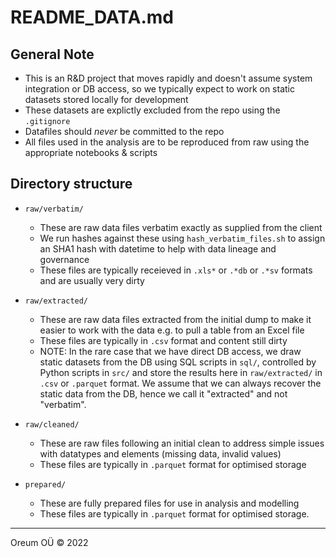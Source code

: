 # README_DATA.md

## General Note

+ This is an R&D project that moves rapidly and doesn't assume system
integration or DB access, so we typically expect to work on static datasets
stored locally for development
+ These datasets are explictly excluded from the repo using the `.gitignore`
+ Datafiles should _never_ be committed to the repo
+ All files used in the analysis are to be reproduced from raw using the
  appropriate notebooks & scripts
  
## Directory structure

+ `raw/verbatim/`
    + These are raw data files verbatim exactly as supplied from the client
    + We run hashes against these using `hash_verbatim_files.sh` to assign an
      SHA1 hash with datetime to help with data lineage and governance
    + These files are typically receieved in `.xls*` or `.*db` or `.*sv` formats
      and are usually very dirty

+ `raw/extracted/`
    + These are raw data files extracted from the initial dump to make it
      easier to work with the data e.g. to pull a table from an Excel file
    + These files are typically in `.csv` format and content still dirty
    + NOTE: In the rare case that we have direct DB access, we draw static
      datasets from the DB using SQL scripts in `sql/`, controlled by Python
      scripts in `src/` and store the results here in `raw/extracted/` in `.csv`
      or `.parquet` format. We assume that we can always recover the static
      data from the DB, hence we call it "extracted" and not "verbatim".

+ `raw/cleaned/`
    + These are raw files following an initial clean to address simple issues
      with datatypes and elements (missing data, invalid values)
    + These files are typically in `.parquet` format for optimised storage

+ `prepared/`
    + These are fully prepared files for use in analysis and modelling
    + These files are typically in `.parquet` format for optimised storage.

---
Oreum OÜ &copy; 2022

